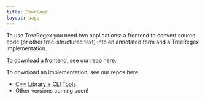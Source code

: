 ```yaml
---
title: Download
layout: page
---
```


To use TreeRegex you need two applications: a frontend to convert source code (or other tree-structured text) into an annotated form and a TreeRegex implementation.

[To download a frontend, see our repo here.](https://github.com/TreeRegexLib/treeregex_frontends)

To download an implementation, see our repos here:
* [C++ Library + CLI Tools](https://github.com/TreeRegexLib/treeregexlib_cpp)
* Other versions coming soon!
<!--* ~~Java Library~~ *Coming Soon!*-->
<!--* ~~JS Library~~ *Coming Soon!*-->
